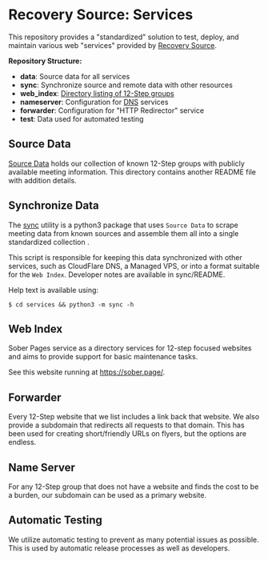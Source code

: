 Recovery Source: Services
=========================

This repository provides a "standardized" solution to test, deploy, and maintain
various web "services" provided by [Recovery Source](https://handbook.recoverysource.net/).

**Repository Structure:**

- **data**: Source data for all services
- **sync**: Synchronize source and remote data with other resources
- **web_index**: [Directory listing of 12-Step groups](https://sober.page/)
- **nameserver**: Configuration for [DNS](https://handbook.recoverysource.net/essentials/websites.html#domain-name-system) services
- **forwarder**: Configuration for "HTTP Redirector" service
- **test**: Data used for automated testing

Source Data
-----------

[Source Data](https://github.com/recoverysource/services/tree/master/data)
holds our collection of known 12-Step groups with publicly available meeting
information. This directory contains another README file with addition details.

Synchronize Data
----------------

The [sync](https://github.com/recoverysource/services/tree/master/sync) utility
is a python3 package that uses ``Source Data`` to scrape meeting data from known
sources and assemble them all into a single standardized collection .

This script is responsible for keeping this data synchronized with other services,
such as CloudFlare DNS, a Managed VPS, or into a format suitable for the
``Web Index``. Developer notes are available in sync/README.

Help text is available using:
```
$ cd services && python3 -m sync -h
```

Web Index
---------

Sober Pages service as a directory services for 12-step focused websites and
aims to provide support for basic maintenance tasks.

See this website running at https://sober.page/.

Forwarder
---------

Every 12-Step website that we list includes a link back that website. We also
provide a subdomain that redirects all requests to that domain. This has been
used for creating short/friendly URLs on flyers, but the options are endless.

Name Server
-----------

For any 12-Step group that does not have a website and finds the cost to be
a burden, our subdomain can be used as a primary website.

Automatic Testing
-----------------

We utilize automatic testing to prevent as many potential issues as possible.
This is used by automatic release processes as well as developers.
